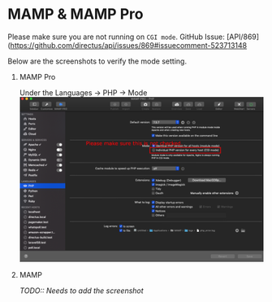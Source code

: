 # MAMP & MAMP Pro

Please make sure you are not running on `CGI mode`.
GitHub Issue: [API/869](https://github.com/directus/api/issues/869#issuecomment-523713148

Below are the screenshots to verify the mode setting.

1. MAMP Pro

   Under the Languages -> PHP -> Mode
   ![image](/MAMP/cgimode-mamp-pro.png)

2. MAMP

   _TODO:: Needs to add the screenshot_
